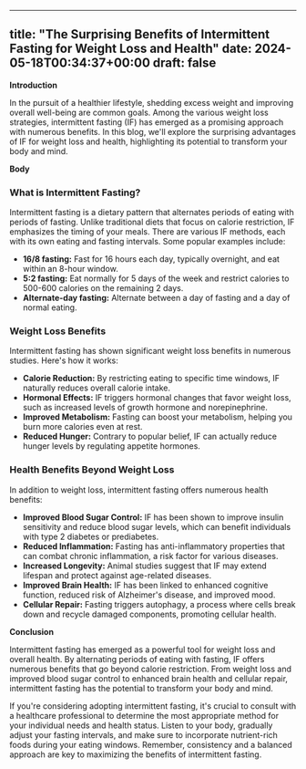 
---
title: "The Surprising Benefits of Intermittent Fasting for Weight Loss and Health"
date: 2024-05-18T00:34:37+00:00
draft: false
---

**Introduction**

In the pursuit of a healthier lifestyle, shedding excess weight and improving overall well-being are common goals. Among the various weight loss strategies, intermittent fasting (IF) has emerged as a promising approach with numerous benefits. In this blog, we'll explore the surprising advantages of IF for weight loss and health, highlighting its potential to transform your body and mind.

**Body**

### What is Intermittent Fasting?

Intermittent fasting is a dietary pattern that alternates periods of eating with periods of fasting. Unlike traditional diets that focus on calorie restriction, IF emphasizes the timing of your meals. There are various IF methods, each with its own eating and fasting intervals. Some popular examples include:

- **16/8 fasting:** Fast for 16 hours each day, typically overnight, and eat within an 8-hour window.
- **5:2 fasting:** Eat normally for 5 days of the week and restrict calories to 500-600 calories on the remaining 2 days.
- **Alternate-day fasting:** Alternate between a day of fasting and a day of normal eating.

### Weight Loss Benefits

Intermittent fasting has shown significant weight loss benefits in numerous studies. Here's how it works:

- **Calorie Reduction:** By restricting eating to specific time windows, IF naturally reduces overall calorie intake.
- **Hormonal Effects:** IF triggers hormonal changes that favor weight loss, such as increased levels of growth hormone and norepinephrine.
- **Improved Metabolism:** Fasting can boost your metabolism, helping you burn more calories even at rest.
- **Reduced Hunger:** Contrary to popular belief, IF can actually reduce hunger levels by regulating appetite hormones.

### Health Benefits Beyond Weight Loss

In addition to weight loss, intermittent fasting offers numerous health benefits:

- **Improved Blood Sugar Control:** IF has been shown to improve insulin sensitivity and reduce blood sugar levels, which can benefit individuals with type 2 diabetes or prediabetes.
- **Reduced Inflammation:** Fasting has anti-inflammatory properties that can combat chronic inflammation, a risk factor for various diseases.
- **Increased Longevity:** Animal studies suggest that IF may extend lifespan and protect against age-related diseases.
- **Improved Brain Health:** IF has been linked to enhanced cognitive function, reduced risk of Alzheimer's disease, and improved mood.
- **Cellular Repair:** Fasting triggers autophagy, a process where cells break down and recycle damaged components, promoting cellular health.

**Conclusion**

Intermittent fasting has emerged as a powerful tool for weight loss and overall health. By alternating periods of eating with fasting, IF offers numerous benefits that go beyond calorie restriction. From weight loss and improved blood sugar control to enhanced brain health and cellular repair, intermittent fasting has the potential to transform your body and mind.

If you're considering adopting intermittent fasting, it's crucial to consult with a healthcare professional to determine the most appropriate method for your individual needs and health status. Listen to your body, gradually adjust your fasting intervals, and make sure to incorporate nutrient-rich foods during your eating windows. Remember, consistency and a balanced approach are key to maximizing the benefits of intermittent fasting.